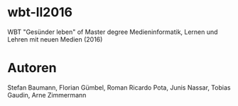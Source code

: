 # wbt-ll2016
WBT "Gesünder leben" of Master degree Medieninformatik, Lernen und Lehren mit neuen Medien (2016)

# Autoren
Stefan Baumann, Florian Gümbel,
Roman Ricardo Pota, Junis Nassar, Tobias Gaudin, Arne Zimmermann